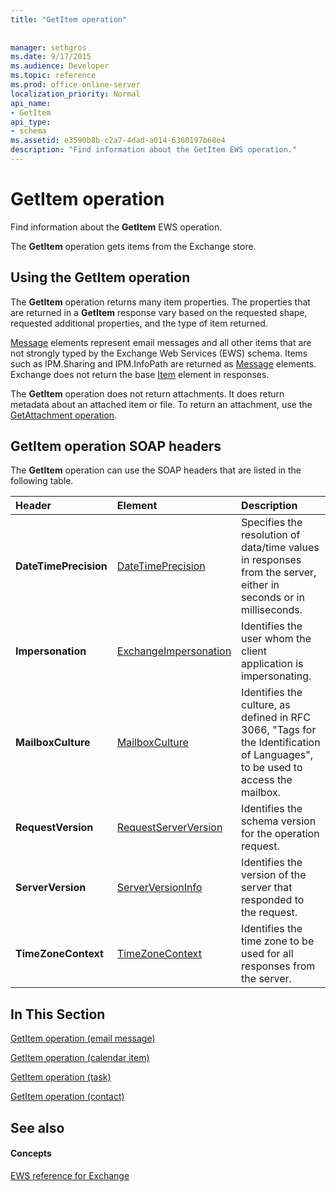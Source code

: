 ```yaml
---
title: "GetItem operation"
 
 
manager: sethgros
ms.date: 9/17/2015
ms.audience: Developer
ms.topic: reference
ms.prod: office-online-server
localization_priority: Normal
api_name:
- GetItem
api_type:
- schema
ms.assetid: e3590b8b-c2a7-4dad-a014-6360197b68e4
description: "Find information about the GetItem EWS operation."
---
```


# GetItem operation

Find information about the **GetItem** EWS operation. 
  
The **GetItem** operation gets items from the Exchange store. 
  
## Using the GetItem operation

The **GetItem** operation returns many item properties. The properties that are returned in a **GetItem** response vary based on the requested shape, requested additional properties, and the type of item returned. 
  
[Message](message-ex15websvcsotherref.md) elements represent email messages and all other items that are not strongly typed by the Exchange Web Services (EWS) schema. Items such as IPM.Sharing and IPM.InfoPath are returned as [Message](message-ex15websvcsotherref.md) elements. Exchange does not return the base [Item](item.md) element in responses. 
  
The **GetItem** operation does not return attachments. It does return metadata about an attached item or file. To return an attachment, use the [GetAttachment operation](getattachment-operation.md).
  
## GetItem operation SOAP headers

The **GetItem** operation can use the SOAP headers that are listed in the following table. 
  
|****Header****|****Element****|****Description****|
|:-----|:-----|:-----|
|**DateTimePrecision** <br/> |[DateTimePrecision](datetimeprecision.md) <br/> |Specifies the resolution of data/time values in responses from the server, either in seconds or in milliseconds.  <br/> |
|**Impersonation** <br/> |[ExchangeImpersonation](exchangeimpersonation.md) <br/> |Identifies the user whom the client application is impersonating.  <br/> |
|**MailboxCulture** <br/> |[MailboxCulture](mailboxculture.md) <br/> |Identifies the culture, as defined in RFC 3066, "Tags for the Identification of Languages", to be used to access the mailbox.  <br/> |
|**RequestVersion** <br/> |[RequestServerVersion](requestserverversion.md) <br/> |Identifies the schema version for the operation request.  <br/> |
|**ServerVersion** <br/> |[ServerVersionInfo](serverversioninfo.md) <br/> |Identifies the version of the server that responded to the request.  <br/> |
|**TimeZoneContext** <br/> |[TimeZoneContext](timezonecontext.md) <br/> |Identifies the time zone to be used for all responses from the server.  <br/> |
   
## In This Section

[GetItem operation (email message)](getitem-operation-email-message.md)
  
[GetItem operation (calendar item)](getitem-operation-calendar-item.md)
  
[GetItem operation (task)](getitem-operation-task.md)
  
[GetItem operation (contact)](getitem-operation-contact.md)
  
## See also

#### Concepts

[EWS reference for Exchange](ews-reference-for-exchange.md)

